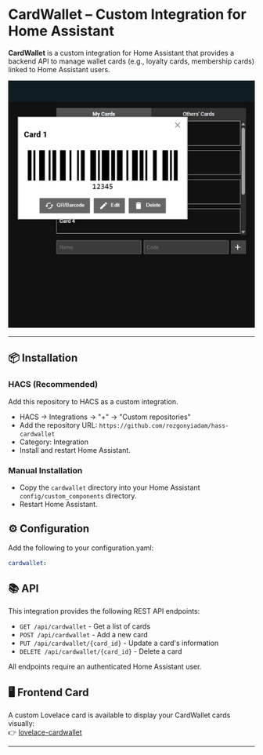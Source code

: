 # CardWallet – Custom Integration for Home Assistant

**CardWallet** is a custom integration for Home Assistant that provides a backend API to manage wallet cards (e.g., loyalty cards, membership cards) linked to Home Assistant users.

![Popup Barcode](/assets/barcode.png)

---

## 📦 Installation

### HACS (Recommended)

Add this repository to HACS as a custom integration.

- HACS → Integrations → "+" → "Custom repositories"
- Add the repository URL: `https://github.com/rozgonyiadam/hass-cardwallet`
- Category: Integration
- Install and restart Home Assistant.

### Manual Installation

- Copy the `cardwallet` directory into your Home Assistant `config/custom_components` directory.
- Restart Home Assistant.

## ⚙️ Configuration
Add the following to your configuration.yaml:
```yaml
cardwallet:
```

## 📚 API

This integration provides the following REST API endpoints:

- `GET /api/cardwallet` - Get a list of cards
- `POST /api/cardwallet` - Add a new card
- `PUT /api/cardwallet/{card_id}` - Update a card's information
- `DELETE /api/cardwallet/{card_id}` - Delete a card

All endpoints require an authenticated Home Assistant user.

## 🖥️ Frontend Card

A custom Lovelace card is available to display your CardWallet cards visually:  
👉 [lovelace-cardwallet](https://github.com/rozgonyiadam/lovelace-cardwallet)

---